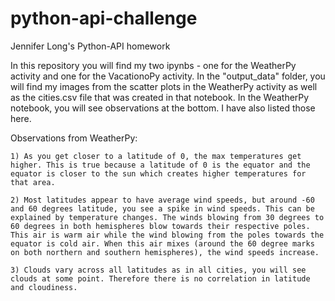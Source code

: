 # python-api-challenge
Jennifer Long's Python-API homework

In this repository you will find my two ipynbs - one for the WeatherPy activity and one for the VacationoPy activity. In the "output_data" folder, you will find my images from the scatter plots in the WeatherPy activity as well as the cities.csv file that was created in that notebook. In the WeatherPy notebook, you will see observations at the bottom. I have also listed those here.


Observations from WeatherPy:

    1) As you get closer to a latitude of 0, the max temperatures get higher. This is true because a latitude of 0 is the equator and the equator is closer to the sun which creates higher temperatures for that area.

    2) Most latitudes appear to have average wind speeds, but around -60 and 60 degrees latitude, you see a spike in wind speeds. This can be explained by temperature changes. The winds blowing from 30 degrees to 60 degrees in both hemispheres blow towards their respective poles. This air is warm air while the wind blowing from the poles towards the equator is cold air. When this air mixes (around the 60 degree marks on both northern and southern hemispheres), the wind speeds increase.
    
    3) Clouds vary across all latitudes as in all cities, you will see clouds at some point. Therefore there is no correlation in latitude and cloudiness.